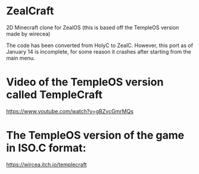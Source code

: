 # ZealCraft
2D Minecraft clone for ZealOS (this is based off the TempleOS version made by wirecea)

The code has been converted from HolyC to ZealC. However, this port as of January 14 is incomplete,
for some reason it crashes after starting from the main menu. 

# Video of the TempleOS version called TempleCraft
https://www.youtube.com/watch?v=gBZvcGmrMQs  

# The TempleOS version of the game in ISO.C format:
https://wircea.itch.io/templecraft
